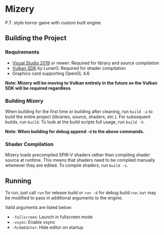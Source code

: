 # Mizery

P.T. style horror game with custom built engine

## Building the Project

### Requirements
- [Visual Studio 2019](https://visualstudio.microsoft.com/) or newer: Required for library and source compilation
- [Vulkan SDK](https://vulkan.lunarg.com/) by LunarG: Required for shader compilation
- Graphics card supporting OpenGL 4.6

**Note: Mizery will be moving to Vulkan entirely in the future so the Vulkan SDK will be required regardless**

### Building Mizery
When building for the first time or building after cleaning, run `build -a` to build the entire project (libraries, source, shaders, etc.). For subsequent builds, run `build`. To look at the build scripts full usage, run `build -h`.

**Note: When building for debug append `-d` to the above commands.**

### Shader Compilation
Mizery loads precompiled SPIR-V shaders rather than compiling shader source at runtime. This means that shaders need to be compiled manually whenever they are edited. To compile shaders, run `build -s`.

## Running
To run, just call `run` for release build or `run -d` for debug build.`run.bat` may be modified to pass in additional arguments to the engine.

Valid arguments are listed below:
- `-fullscreen`: Launch in fullscreen mode
- `-vsync`: Enable vsync
- `-hideEditor`: Hide editor on startup